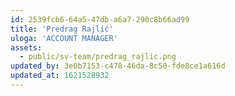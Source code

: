 ```yaml
---
id: 2539fcb6-64a5-47db-a6a7-290c8b66ad99
title: 'Predrag Rajlić'
uloga: 'ACCOUNT MANAGER'
assets:
  - public/sv-team/predrag_rajlic.png
updated_by: 3e0b7153-c478-46da-8c50-fde8ce1a616d
updated_at: 1621528932
---
```

